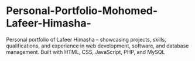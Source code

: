 # Personal-Portfolio-Mohomed-Lafeer-Himasha-
Personal portfolio of Lafeer Himasha – showcasing projects, skills, qualifications, and experience in web development, software, and database management. Built with HTML, CSS, JavaScript, PHP, and MySQL
